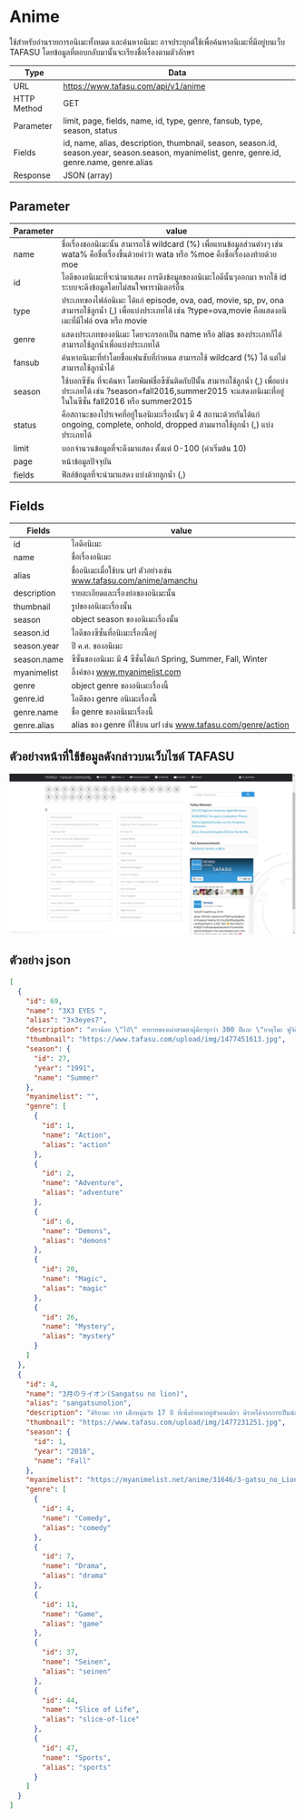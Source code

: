 # Anime
ใช้สำหรับอ่านรายการอนิเมะทั้งหมด และค้นหาอนิเมะ อาจประยุกต์ใช้เพื่อค้นหาอนิเมะที่มีอยู่บนเว็บ TAFASU โดยข้อมูลที่ตอบกลับมานั้นจะเรียงชื่อเรื่องตามตัวอักษร

Type | Data
--- | ---
URL | https://www.tafasu.com/api/v1/anime
HTTP Method | GET
Parameter | limit, page, fields, name, id, type, genre, fansub, type, season, status
Fields | id, name, alias, description, thumbnail, season, season.id, season.year, season.season, myanimelist, genre, genre.id, genre.name, genre.alias
Response | JSON (array)

## Parameter
Parameter | value
--- | ---
name | ชื่อเรื่องขออนิเมะนั้น สามารถใช้ wildcard (%) เพื่อแทนข้อมูลส่วนต่างๆ เช่น wata% คือชื่อเรื่องขึ้นด้วยคำว่า wata หรือ %moe คือชื่อเรื่องลงท้ายด้วย moe
id | ไอดีของอนิเมะที่จะนำมาแสดง การดึงข้อมูลของอนิเมะไอดีนั้นๆออกมา หากใช้ id ระบบจะดึงข้อมูลโดยไม่สนใจพารามิเตอร์อื่น
type | ประเภทของไฟล์อนิเมะ ได้แก่ episode, ova, oad, movie, sp, pv, ona สามารถใช้ลูกน้ำ (,) เพื่อแบ่งประเภทได้ เช่น ?type=ova,movie คือแสดงอนิเมะที่มีไฟล์ ova หรือ movie
genre | แสดงประเภทของอนิเมะ โดยจะกรอกเป็น name หรือ alias ของประเภทก็ได้ สามารถใช้ลูกน้ำเพื่อแบ่งประเภทได้
fansub | ค้นหาอนิเมะที่ทำโดยชื่อแฟนซับที่กำหนด สามารถใช้ wildcard (%) ได้ แต่ไม่สามารถใช้ลูกน้ำได้
season | ใช้บอกซีซัน ที่จะค้นหา โดยพิมพ์ชื่อซีซันติดกับปีนั้น สามารถใช้ลูกน้ำ (,) เพื่อแบ่งประเภทได้ เช่น ?season=fall2016,summer2015 จะแสดงอนิเมะที่อยู่ในในซีซั่น fall2016 หรือ summer2015
status | คือสถานะของโปรเจคที่อยู่ในอนิเมะเรื่องนั้นๆ มี 4 สถานะด้วยกันได้แก่ ongoing, complete, onhold, dropped สามมารถใช้ลูกน้ำ (,) แบ่งประเภทได้
limit | บอกจำนวนข้อมูลที่จะดึงมาแสดง ตั้งแต่ 0-100 (ค่าเริ่มต้น 10)
page | หน้าข้อมูลปัจจุบัน
fields | ฟิลล์ข้อมูลที่จะนำมาแสดง แบ่งด้วยลูกน้ำ (,)


## Fields
Fields| value
--- | ---
id | ไอดีอนิเมะ
name | ชื่อเรื่องอนิเมะ
alias | ชื่ออนิเมะเมื่อใช้บน url ตัวอย่างเช่น www.tafasu.com/anime/amanchu
description | รายละเอียดและเรื่องย่อของอนิเมะนั้น
thumbnail | รูปของอนิเมะเรื่องนั้น
season | object season ของอนิเมะเรื่องนั้น
season.id | ไอดีของซีซั่นที่อนิเมะเรื่องนี้อยู่
season.year | ปี ค.ศ. ของอนิเมะ
season.name | ซีซั่นของอนิเมะ มี 4 ซีซั่นได้แก้ Spring, Summer, Fall, Winter
myanimelist | ลิ้งค์ของ www.myanimelist.com
genre | object genre ของอนิเมะเรื่องนี้
genre.id | ไอดีของ genre อนิเมะเรื่องนี้
genre.name | ชื่อ genre ของอนิเมะเรื่องนี้
genre.alias | alias ของ genre ที่ใช้บน url เช่น www.tafasu.com/genre/action

## ตัวอย่างหน้าที่ใช้ข้อมูลดังกล่าวบนเว็บไซต์ TAFASU
![](/images/preview_anime.png)

## ตัวอย่าง json
```json
[
  {
    "id": 69,
    "name": "3X3 EYES ",
    "alias": "3x3eyes7",
    "description": "สาวน้อย \"ไป๋\" ทายาทของเผ่าสามตาผู้มีอายุกว่า 300 ปีและ \"ยาคุโมะ ฟูจิอิ\" เด็กหนุ่มธรรมดาที่ถูกไป๋ทำให้เป็นอมตะเพื่อช่วยชีวิตเขาเอาไว้ โดยทั้งคู่ได้ออกเดินทางผจญภัยและต้องต่อสู้กับปีศาจมากมายเพื่อค้นหาวิธีที่จะกลับเป็นมนุษย์ธรรมดาร่วมกัน อิงเนื้อหาต่างๆมาจากตำนานความเชื่อของฮินดูผสมกับจีนเป็นหลัก",
    "thumbnail": "https://www.tafasu.com/upload/img/1477451613.jpg",
    "season": {
      "id": 27,
      "year": "1991",
      "name": "Summer"
    },
    "myanimelist": "",
    "genre": [
      {
        "id": 1,
        "name": "Action",
        "alias": "action"
      },
      {
        "id": 2,
        "name": "Adventure",
        "alias": "adventure"
      },
      {
        "id": 6,
        "name": "Demons",
        "alias": "demons"
      },
      {
        "id": 20,
        "name": "Magic",
        "alias": "magic"
      },
      {
        "id": 26,
        "name": "Mystery",
        "alias": "mystery"
      }
    ]
  },
  {
    "id": 4,
    "name": "3月のライオン(Sangatsu no lion)",
    "alias": "sangatsunolion",
    "description": "คิริยามะ เรย์ เด็กหนุ่มวัย 17 ปี ที่เพิ่งย้ายมาอยู่ตัวคนเดียว มีรายได้จากการเป็นนักเล่นโชกิมืออาชีพ แต่ถึงเขาจะมีอิสระ ปัญหาต่างๆก็คอยมารบกวนชีวิตของเขา ความสัมพันธ์ระหว่างเขากับครอบครัวบุญธรรมก็เริ่มจะสั่นคลอน และเขาก็ยังมีปัญหากับการคบเพื่อนที่โรงเรียนอีกด้วย\r\nในขณะเดียวกัน อาชีพนักเล่นโชกิมืออาชีพของเขาก็เริ่มที่จะตกต่ำ เขาจึงต้องแบกรับความคาดหวังอันยิ่งใหญ่ เพราะทั้งการแพ้และชนะมีผลต่อหน้าที่การงานของเขาทั้งสิ้น\r\nคนรู้จักของเรย์ก็คือ พี่น้องคาวาโมโตะ อาคาริ ฮินาตะ และ โมโมะ ซึ่งต่างจากเรย์ พวกเธออยู่อย่างมีความสุขในบ้านธรรมดาๆ ที่พร้อมจะต้อนรับเรย์เหมือนกับพี่น้องของพวกเธอ เรย์นั้นได้รับความรักความอบอุ่น ต่างจากบ้านของผู้อุปถัมภ์อย่างสิ้นเชิง\r\nอนิเมะเรื่องนี่จะกล่าวถึง ชัยชนะอันงดงาม ความผิดพลาด ความสัมพันธ์ใหม่-เก่า และการเติบโตเป็นผู้ใหญ่ ของ คิริยามะ เรย์",
    "thumbnail": "https://www.tafasu.com/upload/img/1477231251.jpg",
    "season": {
      "id": 1,
      "year": "2016",
      "name": "Fall"
    },
    "myanimelist": "https://myanimelist.net/anime/31646/3-gatsu_no_Lion?q=3%20gatsu",
    "genre": [
      {
        "id": 4,
        "name": "Comedy",
        "alias": "comedy"
      },
      {
        "id": 7,
        "name": "Drama",
        "alias": "drama"
      },
      {
        "id": 11,
        "name": "Game",
        "alias": "game"
      },
      {
        "id": 37,
        "name": "Seinen",
        "alias": "seinen"
      },
      {
        "id": 44,
        "name": "Slice of Life",
        "alias": "slice-of-lice"
      },
      {
        "id": 47,
        "name": "Sports",
        "alias": "sports"
      }
    ]
  }
]
```
